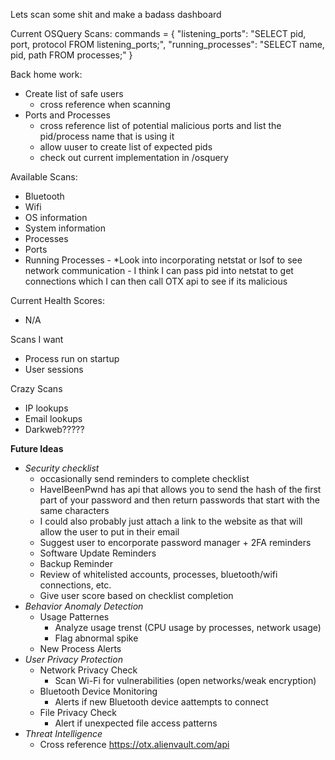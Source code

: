 Lets scan some shit and make a badass dashboard

Current OSQuery Scans:
commands = {
    "listening_ports": "SELECT pid, port, protocol FROM listening_ports;",
    "running_processes": "SELECT name, pid, path FROM processes;"
}

Back home work:
- Create list of safe users
    - cross reference when scanning
- Ports and Processes
    - cross reference list of potential malicious ports and list the pid/process name that is using it
    - allow uuser to create list of expected pids
    - check out current implementation in /osquery

Available Scans:
- Bluetooth
- Wifi
- OS information
- System information
- Processes
- Ports
- Running Processes
      - *Look into incorporating netstat or lsof to see network communication
          - I think I can pass pid into netstat to get connections which I can then call OTX api to see if its malicious

Current Health Scores:
- N/A

Scans I want
- Process run on startup
- User sessions

Crazy Scans
- IP lookups
- Email lookups
- Darkweb?????

**Future Ideas**
- _Security checklist_
  - occasionally send reminders to complete checklist
  -  HaveIBeenPwnd has api that allows you to send the hash of the first part of your password and then return passwords that start with the same characters
    - I could also probably just attach a link to the website as that will allow the user to put in their email
  - Suggest user to encorporate password manager + 2FA reminders
  - Software Update Reminders
  - Backup Reminder
  - Review of whitelisted accounts, processes, bluetooth/wifi connections, etc.
  - Give user score based on checklist completion
- _Behavior Anomaly Detection_  
  - Usage Patternes
      - Analyze usage trenst (CPU usage by processes, network usage)
      - Flag abnormal spike
  - New Process Alerts
- _User Privacy Protection_
    - Network Privacy Check
        - Scan Wi-Fi for vulnerabilities (open networks/weak encryption)
    - Bluetooth Device Monitoring
        - Alerts if new Bluetooth device aattempts to connect
    - File Privacy Check
        - Alert if unexpected file access patterns
- _Threat Intelligence_
    - Cross reference https://otx.alienvault.com/api
